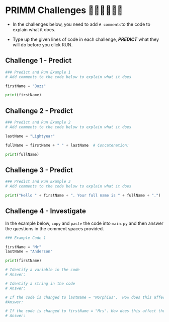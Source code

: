 # PRIMM Challenges 🕵🏽‍♂️👨🏽‍💻

- In the challenges below, you need to add `# comments`to the code to explain what it does.

- Type up the given lines of code in each challenge, **_PREDICT_** what they will do before you click RUN.

## Challenge 1 - Predict
````py
### Predict and Run Example 1
# Add comments to the code below to explain what it does

firstName = "Buzz"  

print(firstName) 
````

## Challenge 2 - Predict
````py
### Predict and Run Example 2
# Add comments to the code below to explain what it does

lastName = "Lightyear"

fullName = firstName + " " + lastName  # Concatenation:

print(fullName)
````

## Challenge 3 - Predict
````py
### Predict and Run Example 3
# Add comments to the code below to explain what it does

print("Hello " + firstName + ". Your full name is " + fullName + ".")
````

## Challenge 4 - Investigate
In the example below, `copy` and `paste` the code into `main.py` and then answer the questions in the comment spaces provided.

````py
### Example Code 1

firstName = "Mr"
lastName = "Anderson"

print(firstName)

# Identify a variable in the code
# Answer:

# Identify a string in the code
# Answer:

# If the code is changed to lastName = "Morphius".  How does this affect the output?
#Answer:

# If the code is changed to firstName = "Mrs". How does this affect the output?
# Answer:
````